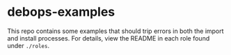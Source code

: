 debops-examples
===============

This repo contains some examples that should trip errors in both the import and install processes. For details, view the README in each role found under `./roles`.
